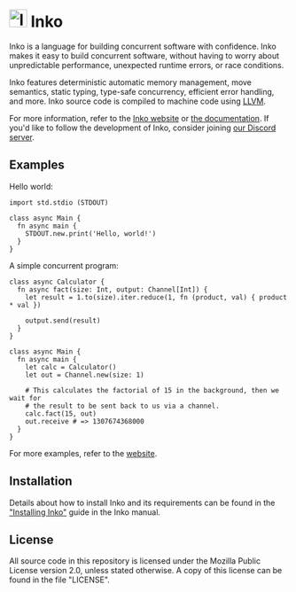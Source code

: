 # <img src="https://inko-lang.org/images/logo.png?hash=4949e4795aafcdb1e6bbc31a555a9d4e82e65680656b8520831b1ced17c2a4d0" width="32" alt="Inko logo" /> Inko

Inko is a language for building concurrent software with confidence. Inko makes
it easy to build concurrent software, without having to worry about
unpredictable performance, unexpected runtime errors, or race conditions.

Inko features deterministic automatic memory management, move semantics, static
typing, type-safe concurrency, efficient error handling, and more. Inko source
code is compiled to machine code using [LLVM](https://llvm.org/).

For more information, refer to the [Inko website][website] or [the
documentation](https://docs.inko-lang.org). If you'd like to follow the
development of Inko, consider joining [our Discord
server](https://discord.gg/seeURxHxCb).

## Examples

Hello world:

```inko
import std.stdio (STDOUT)

class async Main {
  fn async main {
    STDOUT.new.print('Hello, world!')
  }
}
```

A simple concurrent program:

```inko
class async Calculator {
  fn async fact(size: Int, output: Channel[Int]) {
    let result = 1.to(size).iter.reduce(1, fn (product, val) { product * val })

    output.send(result)
  }
}

class async Main {
  fn async main {
    let calc = Calculator()
    let out = Channel.new(size: 1)

    # This calculates the factorial of 15 in the background, then we wait for
    # the result to be sent back to us via a channel.
    calc.fact(15, out)
    out.receive # => 1307674368000
  }
}
```

For more examples, refer to the [website][website].

## Installation

Details about how to install Inko and its requirements can be found in the
["Installing
Inko"](https://docs.inko-lang.org/manual/main/setup/installation/) guide in the
Inko manual.

## License

All source code in this repository is licensed under the Mozilla Public License
version 2.0, unless stated otherwise. A copy of this license can be found in the
file "LICENSE".

[website]: https://inko-lang.org/
